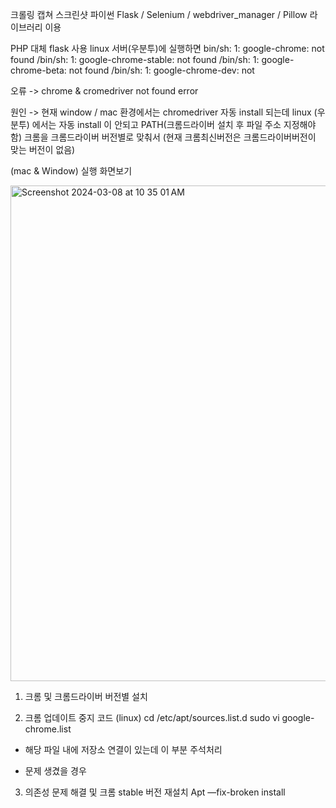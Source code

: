 크롤링 캡쳐 스크린샷 파이썬
Flask / Selenium / webdriver_manager / Pillow 라이브러리 이용

PHP 대체 flask 사용 linux 서버(우분투)에 실행하면 
bin/sh: 1: google-chrome: not found
/bin/sh: 1: google-chrome-stable: not found
/bin/sh: 1: google-chrome-beta: not found
/bin/sh: 1: google-chrome-dev: not 


오류 -> chrome & cromedriver not found error

원인 -> 현재 window / mac 환경에서는 chromedriver 자동 install 되는데 
linux (우분투) 에서는 자동 install 이 안되고 PATH(크롬드라이버 설치 후 파일 주소 지정해야함)
크롬을 크롬드라이버 버전별로 맞춰서 (현재 크롬최신버전은 크롬드라이버버전이 맞는 버전이 없음)


(mac & Window) 실행 화면보기 

<img width="793" alt="Screenshot 2024-03-08 at 10 35 01 AM" src="https://github.com/songseongju/url_capture_screenshot----/assets/122763566/f827367a-07cb-4a92-a74a-21446d1c55ad">

1. 크롬 및 크롬드라이버 버전별 설치 

2. 크롬 업데이트 중지 코드 (linux)
    cd /etc/apt/sources.list.d
    sudo vi google-chrome.list
- 해당 파일 내에 저장소 연결이 있는데 이 부분 주석처리

- 문제 생겼을 경우

3. 의존성 문제 해결 및 크롬 stable 버전 재설치 
 Apt —fix-broken install
